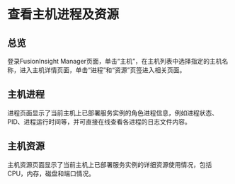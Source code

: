 # 查看主机进程及资源<a name="admin_guide_000053"></a>

## 总览<a name="section8330145412155"></a>

登录FusionInsight Manager页面，单击“主机”，在主机列表中选择指定的主机名称，进入主机详情页面，单击“进程”和“资源”页签进入相关页面。

## 主机进程<a name="section15994143411452"></a>

进程页面显示了当前主机上已部署服务实例的角色进程信息，例如进程状态、PID、进程运行时间等，并可直接在线查看各进程的日志文件内容。

## 主机资源<a name="section14801426191520"></a>

主机资源页面显示了当前主机上已部署服务实例的详细资源使用情况，包括CPU，内存，磁盘和端口情况。

